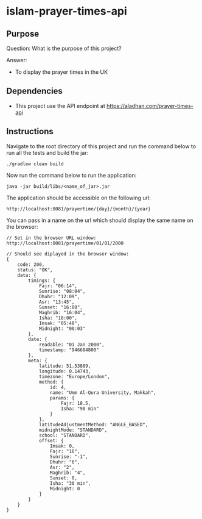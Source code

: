 # islam-prayer-times-api

## Purpose

Question:
What is the purpose of this project?

Answer:
* To display the prayer times in the UK

## Dependencies
* This project use the API endpoint at https://aladhan.com/prayer-times-api

## Instructions
Navigate to the root directory of this project and run the command below to run all the tests and build the jar:
```
./gradlew clean build
```
Now run the command below to run the application:
```
java -jar build/libs/<name_of_jar>.jar
```
The application should be accessible on the following url:
```
http://localhost:8081/prayertime/{day}/{month}/{year}
```
You can pass in a name on the url which should display the same name on the browser:
```
// Set in the browser URL window:
http://localhost:8081/prayertime/01/01/2000

// Should see diplayed in the browser window:
{
    code: 200,
    status: "OK",
    data: {
        timings: {
            Fajr: "06:14",
            Sunrise: "08:04",
            Dhuhr: "12:09",
            Asr: "13:45",
            Sunset: "16:00",
            Maghrib: "16:04",
            Isha: "18:00",
            Imsak: "05:48",
            Midnight: "00:03"
        },
        date: {
            readable: "01 Jan 2000",
            timestamp: "946684800"
        },
        meta: {
            latitude: 51.53889,
            longitude: 0.14743,
            timezone: "Europe/London",
            method: {
                id: 4,
                name: "Umm Al-Qura University, Makkah",
                params: {
                    Fajr: 18.5,
                    Isha: "90 min"
                }
            },
            latitudeAdjustmentMethod: "ANGLE_BASED",
            midnightMode: "STANDARD",
            school: "STANDARD",
            offset: {
                Imsak: 0,
                Fajr: "16",
                Sunrise: "-1",
                Dhuhr: "6",
                Asr: "2",
                Maghrib: "4",
                Sunset: 0,
                Isha: "30 min",
                Midnight: 0
            }
        }
    }
}
```
